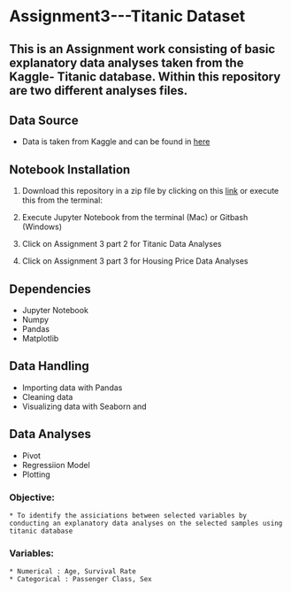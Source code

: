 # Assignment3---Titanic Dataset 

## This is an Assignment work consisting of basic explanatory data analyses taken from the Kaggle- Titanic database. Within this repository are two different analyses files. 

## Data Source
  * Data is taken from Kaggle and can be found in [here](https://www.kaggle.com/code/startupsci/titanic-data-science-solutions)
 
## Notebook Installation
  1. Download this repository in a zip file by clicking on this [link]() or execute this from the terminal:
  
  2. Execute Jupyter Notebook from the terminal (Mac) or Gitbash (Windows)
  3. Click on Assignment 3 part 2 for Titanic Data Analyses
  4. Click on Assignment 3 part 3 for Housing Price Data Analyses 

## Dependencies
  * Jupyter Notebook
  * Numpy
  * Pandas
  * Matplotlib
  
 ## Data Handling
 * Importing data with Pandas
 * Cleaning data
 * Visualizing data with Seaborn and 
 
 ## Data Analyses
 * Pivot 
 * Regressiion Model 
 * Plotting

### Objective:
    * To identify the assiciations between selected variables by conducting an explanatory data analyses on the selected samples using titanic database
    
### Variables:
    * Numerical : Age, Survival Rate
    * Categorical : Passenger Class, Sex 
    

